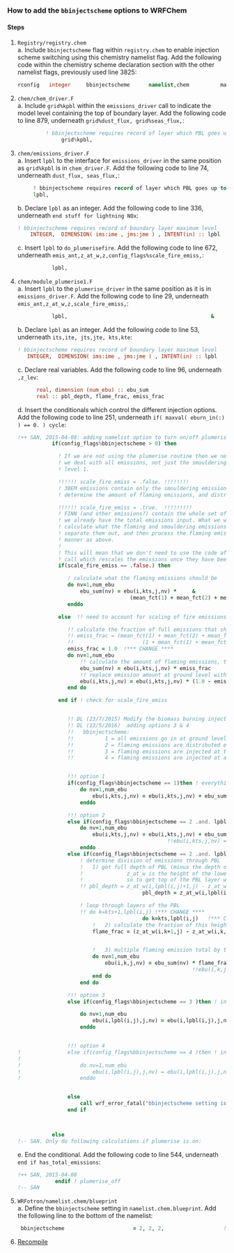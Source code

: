 ### How to add the `bbinjectscheme` options to WRFChem

#### Steps
1. `Registry/registry.chem`  
    a. Include `bbinjectscheme` flag within `registry.chem` to enable injection scheme switching using this chemistry namelist flag. Add the following code within the chemistry scheme declaration section with the other namelist flags, previously used line 3825:  
    ```fortran
    rconfig   integer     bbinjectscheme      namelist,chem          max_domains    4       rh    "bbinjectscheme"      ""      ""
    ```

2. `chem/chem_driver.F`  
    a. Include `grid%kpbl` within the `emissions_driver` call to indicate the model level containing the top of boundary layer. Add the following code to line 879, underneath `grid%dust_flux, grid%seas_flux,`:  
    ```fortran
             ! bbinjectscheme requires record of layer which PBL goes up to
                  grid%kpbl,                                                                   & 
    ```

3. `chem/emissions_driver.F`  
    a. Insert `lpbl` to the interface for `emissions_driver` in the same position as `grid%kpbl` is in `chem_driver.F`. Add the following code to line 74, underneath `dust_flux, seas_flux,`:  
    ```fortran
         ! bbinjectscheme requires record of layer which PBL goes up to
         lpbl,                                                             &
    ```

    b. Declare `lpbl` as an integer. Add the following code to line 336, underneath `end stuff for lightning NOx`:  
    ```fortran
    ! bbinjectscheme requires record of boundary layer maximum level  
        INTEGER,  DIMENSION( ims:ime , jms:jme ) , INTENT(in) :: lpbl  
    ```

    c. Insert `lpbl` to `do_plumerisefire`. Add the following code to line 672, underneath `emis_ant,z_at_w,z,config_flags%scale_fire_emiss,`:  
    ```fortran
               lpbl,                                                           &
    ```

4. `chem/module_plumerise1.F`  
    a. Insert `lpbl` to the `plumerise_driver` in the same position as it is in `emissions_driver.F`. Add the following code to line 29, underneath `emis_ant,z_at_w,z,scale_fire_emiss,`:  
    ```fortran
               lpbl,                                              &           
    ```  

    b. Declare `lpbl` as an integer. Add the following code to line 53, underneath `its,ite, jts,jte, kts,kte`:  
    ```fortran
    ! bbinjectscheme requires record of boundary layer maximum level  
       INTEGER,  DIMENSION( ims:ime , jms:jme ) , INTENT(in) :: lpbl  
    ```

    c. Declare real variables. Add the following code to line 96, underneath `,z_lev`:  
    ```fortran
          real, dimension (num_ebu) :: ebu_sum 
	      real :: pbl_depth, flame_frac, emiss_frac
    ```

    d. Insert the conditionals which control the different injection options. Add the following code to line 251, underneath `if( maxval( eburn_in(:) ) == 0. ) cycle`:  
    ```fortran
    !++ SAN, 2015-04-08: adding namelist option to turn on/off plumerise calculations
               if(config_flags%bbinjectscheme > 0) then

                 ! If we are not using the plumerise routine then we need to make sure
                 ! we deal with all emissions, not just the smouldering emissions at 
                 ! level 1.

                 !!!!!! scale_fire_emiss = .false. !!!!!!!!
                 ! 3BEM emissions contain only the smouldering emissions, so we need to
                 ! determine the amount of flaming emissions, and distribute that as directed.

                 !!!!!! scale_fire_emiss = .true.  !!!!!!!!!
                 ! FINN (and other emissions?) contain the whole set of emissions, so
                 ! we already have the total emissions input. What we will do here is 
                 ! calculate what the flaming and smouldering emissions parts of this are,
                 ! separate them out, and then process the flaming emissions in the same
                 ! manner as above.
                 !
                 ! This will mean that we don't need to use the code after the plumerise
                 ! call which rescales the emissions once they have been generated.
                 if(scale_fire_emiss == .false.) then

                    ! calculate what the flaming emissions should be
                    do nv=1,num_ebu
                        ebu_sum(nv) = ebu(i,kts,j,nv) *     &
                                        (mean_fct(1) + mean_fct(2) + mean_fct(3) + mean_fct(4))
                    enddo

                 else  !! need to account for scaling of fire emissions

                    !! calculate the fraction of full emissions that should be flaming emissions
                    !! emiss_frac = (mean_fct(1) + mean_fct(2) + mean_fct(3) + mean_fct(4)) / & !*** CHANGE ****
                    !!						(1 + mean_fct(1) + mean_fct(2) + mean_fct(3) + mean_fct(4)) !*** CHANGE ****
                    emiss_frac = 1.0  !*** CHANGE ****
                    do nv=1,num_ebu
                        !! calculate the amount of flaming emissions, to use in calculations below
                        ebu_sum(nv) = ebu(i,kts,j,nv) * emiss_frac
                        !! replace emission amount at ground level with proper smouldering emissions
                        ebu(i,kts,j,nv) = ebu(i,kts,j,nv) * (1.0 - emiss_frac)
                    end do

                 end if ! check for scale_fire_emiss


                    !! DL (23/7/2015) Modify the biomass burning injection heights
                    !! DL (13/5/2016)  adding options 3 & 4
                    !!   bbinjectscheme:      
                    !!			1 = all emissions go in at ground level
                    !!			2 = flaming emissions are distributed evenly through the boundary layer
                    !!          3 = flaming emissions are injected at the top of the boundary layer
                    !!          4 = flaming emissions are injected at a predetermined height


                    !!! option 1
                    if(config_flags%bbinjectscheme == 1)then ! everything goes into the bottom level 
                        do nv=1,num_ebu
                            ebu(i,kts,j,nv) = ebu(i,kts,j,nv) + ebu_sum(nv)
                        enddo					

                    !!! option 2
                    else if(config_flags%bbinjectscheme == 2 .and. lpbl(i,j) == kts )then ! everything goes into the bottom level (as PBL very low)
                        do nv=1,num_ebu
                            ebu(i,kts,j,nv) = ebu(i,kts,j,nv) + ebu_sum(nv) !*** CHANGE ****
                                                    !!ebu(i,kts,j,nv) = ebu(i,kts,j,nv)                !*** CHANGE ****
                        enddo					
                    else if(config_flags%bbinjectscheme == 2 .and. lpbl(i,j) > kts )then ! distribute flaming emissions through the PBL
                        ! determine division of emissions through PBL
                        !   1) get full depth of PBL (minus the depth of lowest model layer)
                        !              z_at_w is the height of the lower boundary of a model layer,
                        !              so to get top of the PBL layer we have to use the bottom of the layer above
                        !! pbl_depth = z_at_w(i,lpbl(i,j)+1,j) - z_at_w(i,kts+1,j) !*** CHANGE ****
                                            pbl_depth = z_at_w(i,lpbl(i,j)+1,j) - z_at_w(i,kts,j)    !*** CHANGE **** To get full depth including depth of lowest layer, not minus lowest layer

                        ! loop through layers of the PBL
                        !! do k=kts+1,lpbl(i,j) !*** CHANGE ****
                                            do k=kts,lpbl(i,j)   !*** CHANGE **** include loop from lowest layer
                            !   2) calculate the fraction of this height that each layer is
                            flame_frac = (z_at_w(i,k+1,j) - z_at_w(i,k,j)) / pbl_depth


                            !   3) multiple flaming emission total by this fraction to get injection into layer
                            do nv=1,num_ebu
                                ebu(i,k,j,nv) = ebu_sum(nv) * flame_frac !*** CHANGE ****
                                                            !!ebu(i,k,j,nv) = ebu(i,k,j,nv) * flame_frac  !*** CHANGE ****
                            end do				
                        end do

                    !!! option 3
                    else if(config_flags%bbinjectscheme == 3 )then ! insert flaming emissions in the PBL model level (doesn't matter where this is)

                        do nv=1,num_ebu
                            ebu(i,lpbl(i,j),j,nv) = ebu(i,lpbl(i,j),j,nv) + ebu_sum(nv)
                        enddo					


                    !!! option 4
    !				else if(config_flags%bbinjectscheme == 4 )then ! insert flaming emissions at a predetermined height
    !
    !					do nv=1,num_ebu
    !						ebu(i,lpbl(i,j),j,nv) = ebu(i,lpbl(i,j),j,nv) + ebu_sum(nv)
    !					enddo					


                    else
                        call wrf_error_fatal("bbinjectscheme setting is unsupported - check your config file")
                    end if



               else 
    !-- SAN. Only do following calculations if plumerise is on:
    ```

    e. End the conditional. Add the following code to line 544, underneath `end if has_total_emissions`:  
    ```fortran
    !++ SAN, 2015-04-08
                endif ! plumerise_off
    !-- SAN
    ```

5. `WRFotron/namelist.chem/blueprint`  
    a. Define the `bbinjectscheme` setting in `namelist.chem.blueprint`. Add the following line to the bottom of the namelist:  
    ```fortran
     bbinjectscheme                      = 2, 2, 2,                   ! 0 = use plume rise under biomass_burn_opt, 1 = all ground level, 2 = flaming evenly in BL (recommened), 3 = flaming injected top of BL, 4 = flaming injected at specific height
    ```

6. [Recompile](https://github.com/wrfchem-leeds/WRFotron/blob/master/WRFotron_user_guide.md#compile)  

